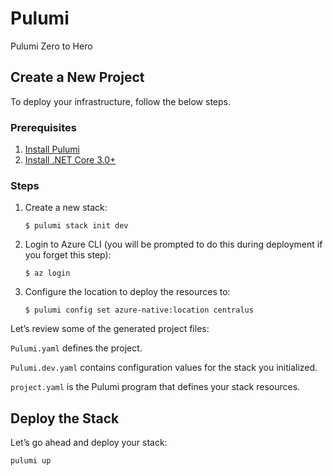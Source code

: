 # Pulumi

Pulumi Zero to Hero

## Create a New Project

To deploy your infrastructure, follow the below steps.

### Prerequisites

1. [Install Pulumi](https://www.pulumi.com/docs/get-started/install/)
2. [Install .NET Core 3.0+](https://dotnet.microsoft.com/download)

### Steps

1. Create a new stack:

    ```
    $ pulumi stack init dev
    ```

1. Login to Azure CLI (you will be prompted to do this during deployment if you forget this step):

    ```
    $ az login
    ```

1. Configure the location to deploy the resources to:

    ```
    $ pulumi config set azure-native:location centralus
    ```

Let’s review some of the generated project files:

```Pulumi.yaml``` defines the project.

```Pulumi.dev.yaml``` contains configuration values for the stack you initialized.

```project.yaml``` is the Pulumi program that defines your stack resources.

## Deploy the Stack

Let’s go ahead and deploy your stack:

```
pulumi up
```
